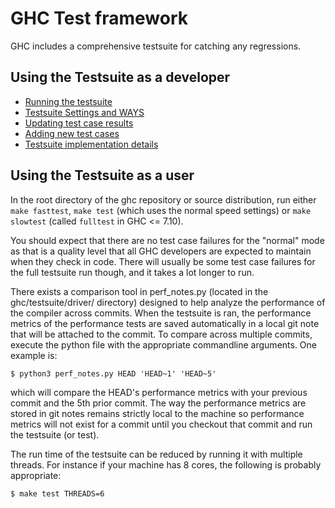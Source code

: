 # GHC Test framework



GHC includes a comprehensive testsuite for catching any regressions.


## Using the Testsuite as a developer


- [Running the testsuite](building/running-tests/running)
- [Testsuite Settings and WAYS](building/running-tests/settings)
- [Updating test case results](building/running-tests/updating)
- [Adding new test cases](building/running-tests/adding)
- [Testsuite implementation details](building/running-tests/details)

## Using the Testsuite as a user



In the root directory of the ghc repository or source distribution, run either `make fasttest`, `make test` (which uses the normal speed settings) or `make slowtest` (called `fulltest` in GHC \<= 7.10).



You should expect that there are no test case failures for the "normal" mode as that is a quality level that all GHC developers are expected to maintain when they check in code. There will usually be some test case failures for the full testsuite run though, and it takes a lot longer to run.



There exists a comparison tool in perf\_notes.py (located in the ghc/testsuite/driver/ directory) designed to help analyze the performance of the compiler across commits. When the testsuite is ran, the performance metrics of the performance tests are saved automatically in a local git note that will be attached to the commit. To compare across multiple commits, execute the python file with the appropriate commandline arguments. One example is:


```wiki
$ python3 perf_notes.py HEAD 'HEAD~1' 'HEAD~5'
```


which will compare the HEAD's performance metrics with your previous commit and the 5th prior commit. The way the performance metrics are stored in git notes remains strictly local to the machine so performance metrics will not exist for a commit until you checkout that commit and run the testsuite (or test). 



The run time of the testsuite can be reduced by running it with multiple threads. For instance if your machine has 8 cores, the following is probably appropriate:


```wiki
$ make test THREADS=6
```